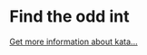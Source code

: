 Find the odd int
=
[Get more information about kata...](https://www.codewars.com//kata/54da5a58ea159efa38000836)